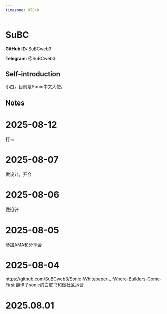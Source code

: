 ```yaml
---
timezone: UTC+8
---
```


# SuBC

**GitHub ID:** SuBCweb3

**Telegram:** @SuBCweb3

## Self-introduction

小白，目前是Sonic中文大使。

## Notes

<!-- Content_START -->
# 2025-08-12

打卡

# 2025-08-07

做设计，开会

# 2025-08-06

做设计

# 2025-08-05

参加AMA和分享会

# 2025-08-04

https://github.com/SuBCweb3/Sonic-Whitepaper-_-Where-Builders-Come-First
翻译了sonic的白皮书和做社区运营

# 2025.08.01


<!-- Content_END -->
